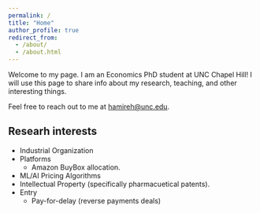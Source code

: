 ```yaml
---
permalink: /
title: "Home"
author_profile: true
redirect_from: 
  - /about/
  - /about.html
---
```


Welcome to my page. I am an Economics PhD student at UNC Chapel Hill! I will use this page to share info about my research, teaching, and other interesting things.

Feel free to reach out to me at hamireh@unc.edu.

Researh interests
------
- Industrial Organization
- Platforms
  - Amazon BuyBox allocation.
- ML/AI Pricing Algorithms
- Intellectual Property (specifically pharmacuetical patents).
- Entry
  - Pay-for-delay (reverse payments deals)
